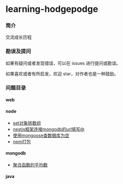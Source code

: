 # learning-hodgepodge
### 简介
交流成长历程
### 勘误及提问

如果有疑问或者发现错误，可以在 issues 进行提问或勘误。

如果喜欢或者有所启发，欢迎 star，对作者也是一种鼓励。
### 问题目录
#### web
#### node
* [set对象转数组](https://github.com/allnoob/learning-hodgepodge/blob/master/node/set.md)
* [nestjs框架连接mongodb的url填写@](https://github.com/allnoob/learning-hodgepodge/blob/master/node/nest_connection_mongodb.md)
* [使用mongoose查数据库为空](https://github.com/allnoob/learning-hodgepodge/blob/master/node/mongoose_model_question.md)
* [npm打包](https://github.com/allnoob/learning-hodgepodge/blob/master/node/npm_pack_publish.md)
#### mongodb
* [聚合函数的平均数](https://github.com/allnoob/learning-hodgepodge/blob/master/mongodb/aggregate_avg.md)
#### java